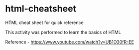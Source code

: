 # html-cheatsheet
HTML cheat sheet for quick reference 

This activity was performed to learn the basics of HTML

Reference - 
https://www.youtube.com/watch?v=UB1O30fR-EE 
